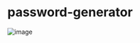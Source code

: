 # password-generator

![image](https://user-images.githubusercontent.com/98541583/159175208-f6a35cf7-cd6c-45c9-be70-2b7d34fa0a8a.png)
